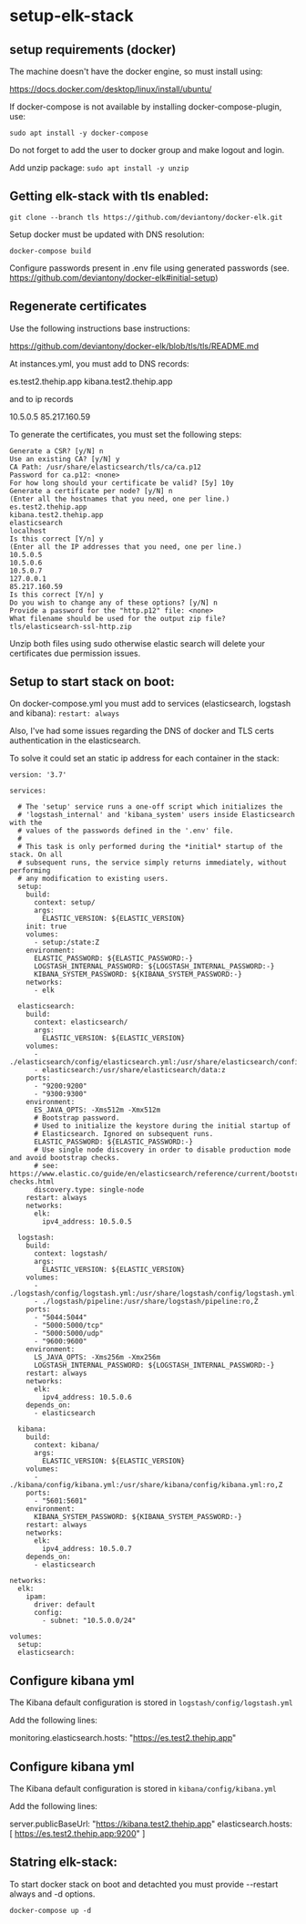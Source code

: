 # setup-elk-stack

## setup requirements (docker)

The machine doesn't have the docker engine, so must install using:

https://docs.docker.com/desktop/linux/install/ubuntu/

If docker-compose is not available by installing docker-compose-plugin, use:

`sudo apt install -y docker-compose`

Do not forget to add the user to docker group and make logout and login.

Add unzip package:
`sudo apt install -y unzip`

## Getting elk-stack with tls enabled:

`git clone --branch tls https://github.com/deviantony/docker-elk.git`

Setup docker must be updated with DNS resolution:

`docker-compose build`

Configure passwords present in .env file using generated passwords (see. https://github.com/deviantony/docker-elk#initial-setup)

## Regenerate certificates
Use the following instructions base instructions:

https://github.com/deviantony/docker-elk/blob/tls/tls/README.md

At instances.yml, you must add to DNS records:

es.test2.thehip.app
kibana.test2.thehip.app

and to ip records

10.5.0.5
85.217.160.59

To generate the certificates, you must set the following steps:

```none
Generate a CSR? [y/N] n
Use an existing CA? [y/N] y
CA Path: /usr/share/elasticsearch/tls/ca/ca.p12
Password for ca.p12: <none>
For how long should your certificate be valid? [5y] 10y
Generate a certificate per node? [y/N] n
(Enter all the hostnames that you need, one per line.)
es.test2.thehip.app
kibana.test2.thehip.app
elasticsearch
localhost
Is this correct [Y/n] y
(Enter all the IP addresses that you need, one per line.)
10.5.0.5
10.5.0.6
10.5.0.7
127.0.0.1
85.217.160.59
Is this correct [Y/n] y
Do you wish to change any of these options? [y/N] n
Provide a password for the "http.p12" file: <none>
What filename should be used for the output zip file? tls/elasticsearch-ssl-http.zip
```

Unzip both files using sudo otherwise elastic search will delete your certificates due permission issues.

## Setup to start stack on boot:
On docker-compose.yml you must add to services (elasticsearch, logstash and kibana):
`restart: always`

Also, I've had some issues regarding the DNS of docker and TLS certs authentication in the elasticsearch. 

To solve it could set an static ip address for each container in the stack:

```
version: '3.7'

services:

  # The 'setup' service runs a one-off script which initializes the
  # 'logstash_internal' and 'kibana_system' users inside Elasticsearch with the
  # values of the passwords defined in the '.env' file.
  #
  # This task is only performed during the *initial* startup of the stack. On all
  # subsequent runs, the service simply returns immediately, without performing
  # any modification to existing users.
  setup:
    build:
      context: setup/
      args:
        ELASTIC_VERSION: ${ELASTIC_VERSION}
    init: true
    volumes:
      - setup:/state:Z
    environment:
      ELASTIC_PASSWORD: ${ELASTIC_PASSWORD:-}
      LOGSTASH_INTERNAL_PASSWORD: ${LOGSTASH_INTERNAL_PASSWORD:-}
      KIBANA_SYSTEM_PASSWORD: ${KIBANA_SYSTEM_PASSWORD:-}
    networks:
      - elk

  elasticsearch:
    build:
      context: elasticsearch/
      args:
        ELASTIC_VERSION: ${ELASTIC_VERSION}
    volumes:
      - ./elasticsearch/config/elasticsearch.yml:/usr/share/elasticsearch/config/elasticsearch.yml:ro,z
      - elasticsearch:/usr/share/elasticsearch/data:z
    ports:
      - "9200:9200"
      - "9300:9300"
    environment:
      ES_JAVA_OPTS: -Xms512m -Xmx512m
      # Bootstrap password.
      # Used to initialize the keystore during the initial startup of
      # Elasticsearch. Ignored on subsequent runs.
      ELASTIC_PASSWORD: ${ELASTIC_PASSWORD:-}
      # Use single node discovery in order to disable production mode and avoid bootstrap checks.
      # see: https://www.elastic.co/guide/en/elasticsearch/reference/current/bootstrap-checks.html
      discovery.type: single-node
    restart: always
    networks:
      elk:
        ipv4_address: 10.5.0.5

  logstash:
    build:
      context: logstash/
      args:
        ELASTIC_VERSION: ${ELASTIC_VERSION}
    volumes:
      - ./logstash/config/logstash.yml:/usr/share/logstash/config/logstash.yml:ro,Z
      - ./logstash/pipeline:/usr/share/logstash/pipeline:ro,Z
    ports:
      - "5044:5044"
      - "5000:5000/tcp"
      - "5000:5000/udp"
      - "9600:9600"
    environment:
      LS_JAVA_OPTS: -Xms256m -Xmx256m
      LOGSTASH_INTERNAL_PASSWORD: ${LOGSTASH_INTERNAL_PASSWORD:-}
    restart: always
    networks:
      elk:
        ipv4_address: 10.5.0.6
    depends_on:
      - elasticsearch

  kibana:
    build:
      context: kibana/
      args:
        ELASTIC_VERSION: ${ELASTIC_VERSION}
    volumes:
      - ./kibana/config/kibana.yml:/usr/share/kibana/config/kibana.yml:ro,Z
    ports:
      - "5601:5601"
    environment:
      KIBANA_SYSTEM_PASSWORD: ${KIBANA_SYSTEM_PASSWORD:-}
    restart: always
    networks:
      elk:
        ipv4_address: 10.5.0.7
    depends_on:
      - elasticsearch

networks:
  elk:
    ipam:
      driver: default
      config:
        - subnet: "10.5.0.0/24"

volumes:
  setup:
  elasticsearch:
```

## Configure kibana yml

The Kibana default configuration is stored in `logstash/config/logstash.yml`

Add the following lines:

monitoring.elasticsearch.hosts: "https://es.test2.thehip.app"

## Configure kibana yml

The Kibana default configuration is stored in `kibana/config/kibana.yml`

Add the following lines:

server.publicBaseUrl: "https://kibana.test2.thehip.app"
elasticsearch.hosts: [ https://es.test2.thehip.app:9200" ]




## Statring elk-stack:
To start docker stack on boot and detachted you must provide --restart always and -d options.

`docker-compose up -d`

